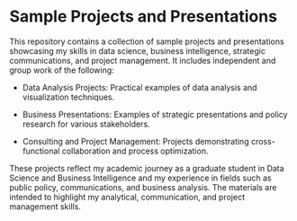# Sample Projects and Presentations
This repository contains a collection of sample projects and presentations showcasing my skills in data science, business intelligence, strategic communications, and project management. It includes independent and group work of the following:  

- Data Analysis Projects: Practical examples of data analysis and visualization techniques.   

- Business Presentations: Examples of strategic presentations and policy research for various stakeholders.  

- Consulting and Project Management: Projects demonstrating cross-functional collaboration and process optimization.  


These projects reflect my academic journey as a graduate student in Data Science and Business Intelligence and my experience in fields such as public policy, communications, and business analysis. The materials are intended to highlight my analytical, communication, and project management skills.  
